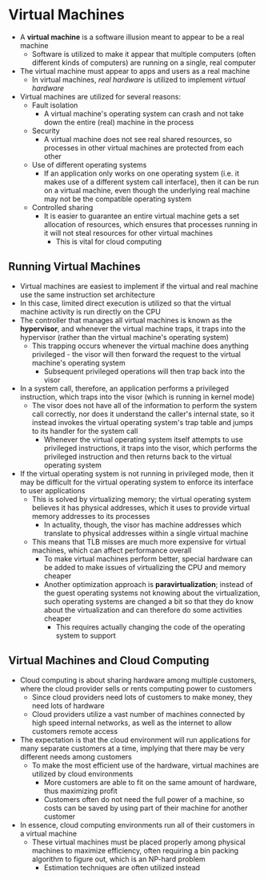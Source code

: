 # Virtual Machines
- A **virtual machine** is a software illusion meant to appear to be a real machine
    - Software is utilized to make it appear that multiple computers (often different kinds of computers) are running on a single, real computer
- The virtual machine must appear to apps and users as a real machine
    - In virtual machines, *real hardware* is utilized to implement *virtual hardware*
- Virtual machines are utilized for several reasons:
    - Fault isolation
        - A virtual machine's operating system can crash and not take down the entire (real) machine in the process
    - Security
        - A virtual machine does not see real shared resources, so processes in other virtual machines are protected from each other
    - Use of different operating systems
        - If an application only works on one operating system (i.e. it makes use of a different system call interface), then it can be run on a virtual machine, even though the underlying real machine may not be the compatible operating system
    - Controlled sharing
        - It is easier to guarantee an entire virtual machine gets a set allocation of resources, which ensures that processes running in it will not steal resources for other virtual machines
            - This is vital for cloud computing
## Running Virtual Machines
- Virtual machines are easiest to implement if the virtual and real machine use the same instruction set architecture
- In this case, limited direct execution is utilized so that the virtual machine activity is run directly on the CPU
- The controller that manages all virtual machines is known as the **hypervisor**, and whenever the virtual machine traps, it traps into the hypervisor (rather than the virtual machine's operating system)
    - This trapping occurs whenever the virtual machine does anything privileged - the visor will then forward the request to the virtual machine's operating system
        - Subsequent privileged operations will then trap back into the visor
- In a system call, therefore, an application performs a privileged instruction, which traps into the visor (which is running in kernel mode)
    - The visor does not have all of the information to perform the system call correctly, nor does it understand the caller's internal state, so it instead invokes the virtual operating system's trap table and jumps to its handler for the system call
        - Whenever the virtual operating system itself attempts to use privileged instructions, it traps into the visor, which performs the privileged instruction and then returns back to the virtual operating system
- If the virtual operating system is not running in privileged mode, then it may be difficult for the virtual operating system to enforce its interface to user applications
    - This is solved by virtualizing memory; the virtual operating system believes it has physical addresses, which it uses to provide virtual memory addresses to its processes
        - In actuality, though, the visor has machine addresses which translate to physical addresses within a single virtual machine
    - This means that TLB misses are much more expensive for virtual machines, which can affect performance overall
        - To make virtual machines perform better, special hardware can be added to make issues of virtualizing the CPU and memory cheaper
        - Another optimization approach is **paravirtualization**; instead of the guest operating systems not knowing about the virtualization, such operating systems are changed a bit so that they do know about the virtualization and can therefore do some activities cheaper 
            - This requires actually changing the code of the operating system to support
## Virtual Machines and Cloud Computing
- Cloud computing is about sharing hardware among multiple customers, where the cloud provider sells or rents computing power to customers
    - Since cloud providers need lots of customers to make money, they need lots of hardware
    - Cloud providers utilize a vast number of machines connected by high speed internal networks, as well as the internet to allow customers remote access
- The expectation is that the cloud environment will run applications for many separate customers at a time, implying that there may be very different needs among customers
    - To make the most efficient use of the hardware, virtual machines are utilized by cloud environments 
        - More customers are able to fit on the same amount of hardware, thus maximizing profit
        - Customers often do not need the full power of a machine, so costs can be saved by using part of their machine for another customer 
- In essence, cloud computing environments run all of their customers in a virtual machine
    - These virtual machines must be placed properly among physical machines to maximize efficiency, often requiring a bin packing algorithm to figure out, which is an NP-hard problem
        - Estimation techniques are often utilized instead